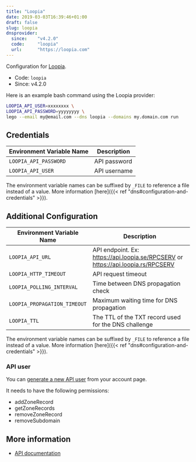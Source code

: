 ```yaml
---
title: "Loopia"
date: 2019-03-03T16:39:46+01:00
draft: false
slug: loopia
dnsprovider:
  since:    "v4.2.0"
  code:     "loopia"
  url:      "https://loopia.com"
---
```


<!-- THIS DOCUMENTATION IS AUTO-GENERATED. PLEASE DO NOT EDIT. -->
<!-- providers/dns/loopia/loopia.toml -->
<!-- THIS DOCUMENTATION IS AUTO-GENERATED. PLEASE DO NOT EDIT. -->


Configuration for [Loopia](https://loopia.com).


<!--more-->

- Code: `loopia`
- Since: v4.2.0


Here is an example bash command using the Loopia provider:

```bash
LOOPIA_API_USER=xxxxxxxx \
LOOPIA_API_PASSWORD=yyyyyyyy \
lego --email my@email.com --dns loopia --domains my.domain.com run
```




## Credentials

| Environment Variable Name | Description |
|-----------------------|-------------|
| `LOOPIA_API_PASSWORD` | API password |
| `LOOPIA_API_USER` | API username |

The environment variable names can be suffixed by `_FILE` to reference a file instead of a value.
More information [here]({{< ref "dns#configuration-and-credentials" >}}).


## Additional Configuration

| Environment Variable Name | Description |
|--------------------------------|-------------|
| `LOOPIA_API_URL` | API endpoint. Ex: https://api.loopia.se/RPCSERV or https://api.loopia.rs/RPCSERV |
| `LOOPIA_HTTP_TIMEOUT` | API request timeout |
| `LOOPIA_POLLING_INTERVAL` | Time between DNS propagation check |
| `LOOPIA_PROPAGATION_TIMEOUT` | Maximum waiting time for DNS propagation |
| `LOOPIA_TTL` | The TTL of the TXT record used for the DNS challenge |

The environment variable names can be suffixed by `_FILE` to reference a file instead of a value.
More information [here]({{< ref "dns#configuration-and-credentials" >}}).

### API user

You can [generate a new API user](https://customerzone.loopia.com/api/) from your account page.

It needs to have the following permissions:

* addZoneRecord
* getZoneRecords
* removeZoneRecord
* removeSubdomain



## More information

- [API documentation](https://www.loopia.com/api)

<!-- THIS DOCUMENTATION IS AUTO-GENERATED. PLEASE DO NOT EDIT. -->
<!-- providers/dns/loopia/loopia.toml -->
<!-- THIS DOCUMENTATION IS AUTO-GENERATED. PLEASE DO NOT EDIT. -->
